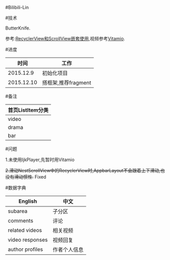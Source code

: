 #Bilibili-Lin

#技术

ButterKnife.

参考:[RecyclerView和ScrollView嵌套使用](http://www.bubuko.com/infodetail-777462.html),视频参考[Vitamio](https://github.com/yixia/VitamioBundle).

#进度

|    时间     |     工作        |
| ---------- | ------------ |
| 2015.12.9 |     初始化项目  |
| 2015.12.10 |   搭框架,推荐fragment  |

#备注

|首页ListItem分类|
| ---------- |
| video |
| drama |
| bar   |

#问题

1.未使用IjkPlayer,先暂时用Vitamio

~~2.滑动NestScrollView中的RecyclerView时,AppbarLayout不会跟着上下滑动,也没有滑动惯性.~~     Fixed

#数据字典

|    English            |     中文        |
| ----------            | ------------ |
| subarea               |     子分区  |
|     comments          | 评论 |
| related videos        | 相关视频 |    
|  video responses      | 视频回复 |    
|    author profiles    | 作者个人信息 | 
